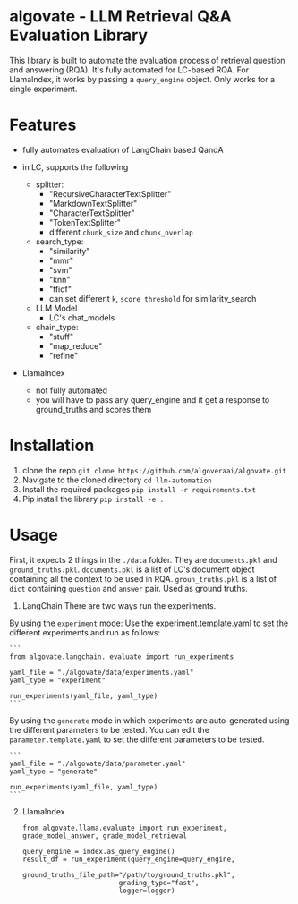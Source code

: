 # algovate - LLM Retrieval Q&A Evaluation Library
This library is built to automate the evaluation process of retrieval question and answering (RQA). It's fully automated for LC-based RQA. For LlamaIndex, it works by passing a `query_engine` object. Only works for a single experiment.

# Features
- fully automates evaluation of LangChain based QandA
- in LC, supports the following
    - splitter:
        - "RecursiveCharacterTextSplitter"
        - "MarkdownTextSplitter"
        - "CharacterTextSplitter"
        - "TokenTextSplitter"
        - different `chunk_size` and `chunk_overlap`
    - search_type:
        - "similarity"
        - "mmr"
        - "svm"
        - "knn"
        - "tfidf"
        - can set different `k`, `score_threshold` for similarity_search
    - LLM Model
        - LC's chat_models
    - chain_type:
        - "stuff"
        - "map_reduce"
        - "refine"

- LlamaIndex
    - not fully automated
    - you will have to pass any query_engine and it get a response to ground_truths and scores them


# Installation
1. clone the repo
    `git clone https://github.com/algoveraai/algovate.git`
2. Navigate to the cloned directory
    `cd llm-automation`
3. Install the required packages
    `pip install -r requirements.txt`
4. Pip install the library
    `pip install -e .`


# Usage
First, it expects 2 things in the `./data` folder. They are `documents.pkl` and `ground_truths.pkl`. `documents.pkl` is a list of LC's document object containing all the context to be used in RQA. `groun_truths.pkl` is a list of `dict` containing `question` and `answer` pair. Used as ground truths.

1. LangChain
There are two ways run the experiments.

By using the `experiment` mode:
    Use the experiment.template.yaml to set the different experiments and run as follows:

    ```
    from algovate.langchain. evaluate import run_experiments

    yaml_file = "./algovate/data/experiments.yaml"
    yaml_type = "experiment"

    run_experiments(yaml_file, yaml_type)
    ```

By using the `generate` mode in which experiments are auto-generated using the different parameters to be tested. 
    You can edit the `parameter.template.yaml` to set the different parameters to be tested.

    ```
    yaml_file = "./algovate/data/parameter.yaml"
    yaml_type = "generate"

    run_experiments(yaml_file, yaml_type)
    ```

2. LlamaIndex

    ```
    from algovate.llama.evaluate import run_experiment, grade_model_answer, grade_model_retrieval

    query_engine = index.as_query_engine()
    result_df = run_experiment(query_engine=query_engine, 
                            ground_truths_file_path="/path/to/ground_truths.pkl",
                            grading_type="fast",
                            logger=logger)
    ```

